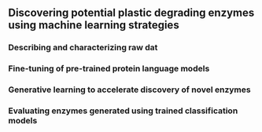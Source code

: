 ## Discovering potential plastic degrading enzymes using machine learning strategies

### Describing and characterizing raw dat

### Fine-tuning of pre-trained protein language models

### Generative learning to accelerate discovery of novel enzymes

### Evaluating enzymes generated using trained classification models